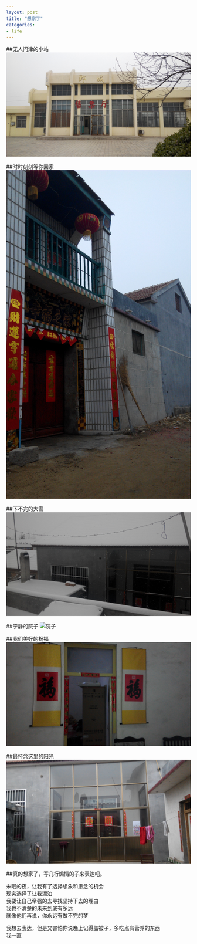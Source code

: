 ```yaml
---
layout: post
title: "想家了"
categories:
- life
---
```


##无人问津的小站
![小站](/img/xiaozhan.jpg)<br/>

##时时刻刻等你回家
![回家](/img/huijia.jpg)<br/>

##下不完的大雪
![大雪](/img/xue.jpg)<br/>

##宁静的院子
![院子](/img/yuanzi.jpg)<br/>

##我们美好的祝福
![福](/img/fu.jpg)<br/>

##最怀念这里的阳光
![阳光](/img/tangwu.jpg)<br/>

##真的想家了，写几行煽情的子来表达吧。



未眠的夜，让我有了选择想象和思念的机会<br/>
现实选择了让我漂泊<br/>
我要让自己牵强的去寻找坚持下去的理由<br/>
我也不清楚的未来到底有多远<br/>
就像他们再说，你永远有做不完的梦<br/>

我想去表达，但是又害怕你说晚上记得盖被子，多吃点有营养的东西<br/>
我一直